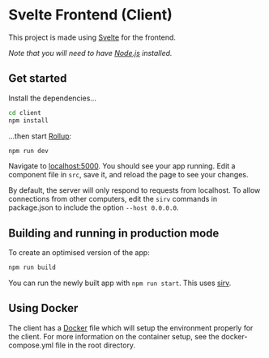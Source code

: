 # Svelte Frontend (Client)

This project is made using [Svelte](https://svelte.dev) for the frontend.

*Note that you will need to have [Node.js](https://nodejs.org) installed.*


## Get started

Install the dependencies...

```bash
cd client
npm install
```

...then start [Rollup](https://rollupjs.org):

```bash
npm run dev
```

Navigate to [localhost:5000](http://localhost:5000). You should see your app running. Edit a component file in `src`, save it, and reload the page to see your changes.

By default, the server will only respond to requests from localhost. To allow connections from other computers, edit the `sirv` commands in package.json to include the option `--host 0.0.0.0`.

## Building and running in production mode

To create an optimised version of the app:

```bash
npm run build
```

You can run the newly built app with `npm run start`. This uses [sirv](https://github.com/lukeed/sirv).

## Using Docker
The client has a [Docker](https://www.docker.com/) file which will setup the environment properly for the client. For more information on the container setup, see the docker-compose.yml file in the root directory.
